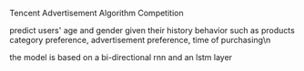 Tencent Advertisement Algorithm Competition

predict users' age and gender given their history behavior such as products category preference, advertisement preference, time of purchasing\n

the model is based on a bi-directional rnn and an lstm layer
